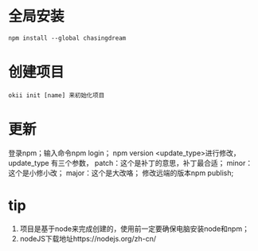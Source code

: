 # 全局安装
```
npm install --global chasingdream
```

# 创建项目
```
okii init [name] 来初始化项目
```
# 更新
 登录npm；输入命令npm login；
 npm version <update_type>进行修改，update_type 有三个参数，
 patch：这个是补丁的意思，补丁最合适；
 minor：这个是小修小改；
 major：这个是大改咯；
 修改远端的版本npm publish;
 


# tip
1. 项目是基于node来完成创建的，使用前一定要确保电脑安装node和npm；
2. nodeJS下载地址https://nodejs.org/zh-cn/


